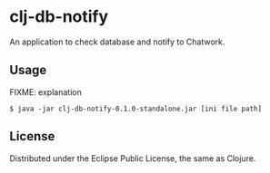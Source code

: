 # clj-db-notify

An application to check database and notify to Chatwork.

## Usage

FIXME: explanation

    $ java -jar clj-db-notify-0.1.0-standalone.jar [ini file path]

## License

Distributed under the Eclipse Public License, the same as Clojure.
